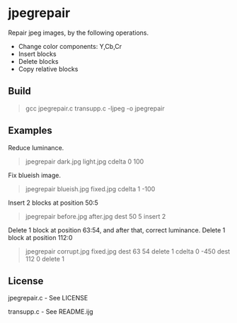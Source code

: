 # jpegrepair

Repair jpeg images, by the following operations.
- Change color components: Y,Cb,Cr
- Insert blocks
- Delete blocks
- Copy relative blocks

## Build

> gcc jpegrepair.c transupp.c -ljpeg -o jpegrepair

## Examples

Reduce luminance.

> jpegrepair dark.jpg light.jpg cdelta 0 100

Fix blueish image.

> jpegrepair blueish.jpg fixed.jpg cdelta 1 -100

Insert 2 blocks at position 50:5

> jpegrepair before.jpg after.jpg dest 50 5 insert 2

Delete 1 block at position 63:54, and after that, correct luminance.
Delete 1 block at position 112:0

> jpegrepair corrupt.jpg fixed.jpg dest 63 54 delete 1 cdelta 0 -450 dest 112 0 delete 1

## License

jpegrepair.c - See LICENSE

transupp.c - See README.ijg
